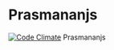 # Prasmananjs
[![Code Climate](https://codeclimate.com/github/rahmanda/prasmananjs/badges/gpa.svg)](https://codeclimate.com/github/rahmanda/prasmananjs)
Prasmananjs

